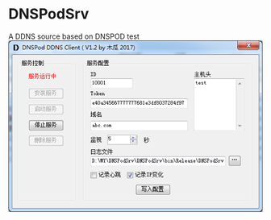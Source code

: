 # DNSPodSrv
A DDNS source based on DNSPOD
test
![运行画面](https://github.com/ljyit/DNSPodSrv/blob/master/screen.png)
